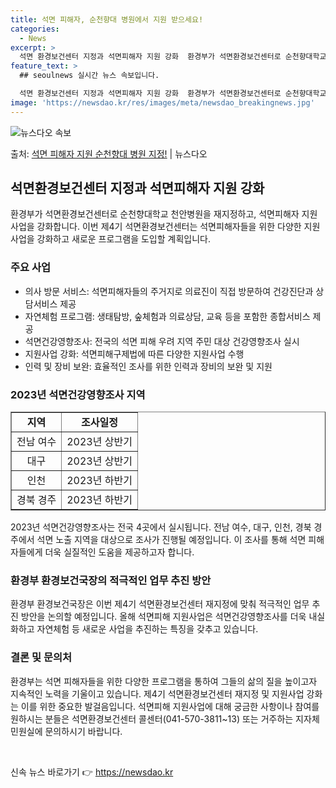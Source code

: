 ```yaml
---
title: 석면 피해자, 순천향대 병원에서 지원 받으세요!
categories:
  - News
excerpt: >
  석면 환경보건센터 지정과 석면피해자 지원 강화  환경부가 석면환경보건센터로 순천향대학교 천안병원을 지정하고 …
feature_text: >
  ## seoulnews 실시간 뉴스 속보입니다.

  석면 환경보건센터 지정과 석면피해자 지원 강화  환경부가 석면환경보건센터로 순천향대학교 천안병원을 지정하고 …
image: 'https://newsdao.kr/res/images/meta/newsdao_breakingnews.jpg'
---
```


![뉴스다오 속보](https://newsdao.kr/res/images/meta/newsdao_breakingnews.jpg)

<p>출처: <a href="https://newsdao.kr/4176" rel="dofollow">석면 피해자 지원 순천향대 병원 지정!</a> | 뉴스다오</p>

<h2 data-ke-size="size26">석면환경보건센터 지정과 석면피해자 지원 강화</h2>
<p data-ke-size="size16">환경부가 석면환경보건센터로 순천향대학교 천안병원을 재지정하고, 석면피해자 지원사업을 강화합니다. 이번 제4기 석면환경보건센터는 석면피해자들을 위한 다양한 지원사업을 강화하고 새로운 프로그램을 도입할 계획입니다.</p>

<h3>주요 사업</h3>
<ul>
	<li>의사 방문 서비스: 석면피해자들의 주거지로 의료진이 직접 방문하여 건강진단과 상담서비스 제공</li>
	<li>자연체험 프로그램: 생태탐방, 숲체험과 의료상담, 교육 등을 포함한 종합서비스 제공</li>
	<li>석면건강영향조사: 전국의 석면 피해 우려 지역 주민 대상 건강영향조사 실시</li>
	<li>지원사업 강화: 석면피해구제법에 따른 다양한 지원사업 수행</li>
	<li>인력 및 장비 보완: 효율적인 조사를 위한 인력과 장비의 보완 및 지원</li>
</ul>
<h3>2023년 석면건강영향조사 지역</h3>
<table style="width: 100%;" border="1">
	<tbody>
		<tr>
			<td style="text-align: center; height: 17px;"><b>지역</b></td>
			<td style="text-align: center; height: 17px;"><b>조사일정</b></td>
		</tr>
		<tr>
			<td style="text-align: center; height: 17px;">전남 여수</td>
			<td style="text-align: center; height: 17px;">2023년 상반기</td>
		</tr>
		<tr>
			<td style="text-align: center; height: 17px;">대구</td>
			<td style="text-align: center; height: 17px;">2023년 상반기</td>
		</tr>
		<tr>
			<td style="text-align: center; height: 17px;">인천</td>
			<td style="text-align: center; height: 17px;">2023년 하반기</td>
		</tr>
		<tr>
			<td style="text-align: center; height: 17px;">경북 경주</td>
			<td style="text-align: center; height: 17px;">2023년 하반기</td>
		</tr>
	</tbody>
</table>
<p data-ke-size="size16">2023년 석면건강영향조사는 전국 4곳에서 실시됩니다. 전남 여수, 대구, 인천, 경북 경주에서 석면 노출 지역을 대상으로 조사가 진행될 예정입니다. 이 조사를 통해 석면 피해자들에게 더욱 실질적인 도움을 제공하고자 합니다.</p>

<h3>환경부 환경보건국장의 적극적인 업무 추진 방안</h3>
<p data-ke-size="size16">환경부 환경보건국장은 이번 제4기 석면환경보건센터 재지정에 맞춰 적극적인 업무 추진 방안을 논의할 예정입니다. 올해 석면피해 지원사업은 석면건강영향조사를 더욱 내실화하고 자연체험 등 새로운 사업을 추진하는 특징을 갖추고 있습니다.</p>

<h3>결론 및 문의처</h3>
<p data-ke-size="size16">환경부는 석면 피해자들을 위한 다양한 프로그램을 통하여 그들의 삶의 질을 높이고자 지속적인 노력을 기울이고 있습니다. 제4기 석면환경보건센터 재지정 및 지원사업 강화는 이를 위한 중요한 발걸음입니다. 석면피해 지원사업에 대해 궁금한 사항이나 참여를 원하시는 분들은 석면환경보건센터 콜센터(041-570-3811~13) 또는 거주하는 지자체 민원실에 문의하시기 바랍니다.</p>
<p data-ke-size="size16">&nbsp;</p> 

신속 뉴스 바로가기 👉 <a href="https://newsdao.kr" rel="dofollow">https://newsdao.kr</a>


